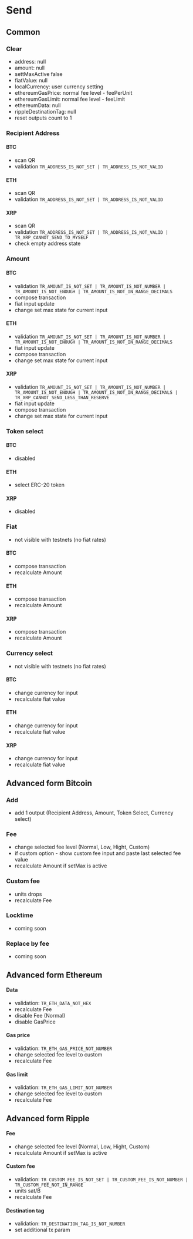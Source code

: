 # Send

## Common

### Clear
- address: null
- amount: null
- settMaxActive false
- fiatValue: null
- localCurrency: user currency setting
- ethereumGasPrice: normal fee level - feePerUnit
- ethereumGasLimit:  normal fee level - feeLimit
- ethereumData: null
- rippleDestinationTag: null
- reset outputs count to 1

### Recipient Address

#### BTC
- scan QR
- validation `TR_ADDRESS_IS_NOT_SET | TR_ADDRESS_IS_NOT_VALID`

#### ETH
- scan QR
- validation `TR_ADDRESS_IS_NOT_SET | TR_ADDRESS_IS_NOT_VALID`

#### XRP
- scan QR
- validation `TR_ADDRESS_IS_NOT_SET | TR_ADDRESS_IS_NOT_VALID | TR_XRP_CANNOT_SEND_TO_MYSELF`
- check empty address state

### Amount

#### BTC
- validation `TR_AMOUNT_IS_NOT_SET | TR_AMOUNT_IS_NOT_NUMBER | TR_AMOUNT_IS_NOT_ENOUGH | TR_AMOUNT_IS_NOT_IN_RANGE_DECIMALS`
- compose transaction
- fiat input update
- change set max state for current input

#### ETH
- validation `TR_AMOUNT_IS_NOT_SET | TR_AMOUNT_IS_NOT_NUMBER | TR_AMOUNT_IS_NOT_ENOUGH | TR_AMOUNT_IS_NOT_IN_RANGE_DECIMALS`
- fiat input update
- compose transaction
- change set max state for current input

#### XRP
- validation `TR_AMOUNT_IS_NOT_SET | TR_AMOUNT_IS_NOT_NUMBER | TR_AMOUNT_IS_NOT_ENOUGH | TR_AMOUNT_IS_NOT_IN_RANGE_DECIMALS | TR_XRP_CANNOT_SEND_LESS_THAN_RESERVE`
- fiat input update
- compose transaction
- change set max state for current input

### Token select

#### BTC
- disabled

#### ETH
- select ERC-20 token

#### XRP
- disabled

### Fiat
- not visible with testnets (no fiat rates)

#### BTC
- compose transaction
- recalculate Amount

#### ETH
- compose transaction
- recalculate Amount

#### XRP
- compose transaction
- recalculate Amount

### Currency select
- not visible with testnets (no fiat rates)

#### BTC
- change currency for input
- recalculate fiat value

#### ETH
- change currency for input
- recalculate fiat value

#### XRP
- change currency for input
- recalculate fiat value

## Advanced form Bitcoin

### Add
- add 1 output (Recipient Address, Amount, Token Select, Currency select)

### Fee
- change selected fee level (Normal, Low, Hight, Custom)
- if custom option - show custom fee input and paste last selected fee value
- recalculate Amount if setMax is active

### Custom fee
- units drops
- recalculate Fee

### Locktime
- coming soon

### Replace by fee
- coming soon

## Advanced form Ethereum

#### Data
- validation: `TR_ETH_DATA_NOT_HEX`
- recalculate Fee
- disable Fee (Normal)
- disable GasPrice

#### Gas price
- validation: `TR_ETH_GAS_PRICE_NOT_NUMBER`
- change selected fee level to custom
- recalculate Fee

#### Gas limit
- validation: `TR_ETH_GAS_LIMIT_NOT_NUMBER`
- change selected fee level to custom
- recalculate Fee

## Advanced form Ripple

#### Fee
- change selected fee level (Normal, Low, Hight, Custom)
- recalculate Amount if setMax is active

#### Custom fee
- validation: `TR_CUSTOM_FEE_IS_NOT_SET | TR_CUSTOM_FEE_IS_NOT_NUMBER | TR_CUSTOM_FEE_NOT_IN_RANGE`
- units sat/B
- recalculate Fee

#### Destination tag
- validation: `TR_DESTINATION_TAG_IS_NOT_NUMBER`
- set additional tx param